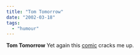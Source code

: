 ```yaml
---
title: "Tom Tomorrow"
date: "2002-03-18"
tags: 
  - "humour"
---
```


**Tom Tomorrow** Yet again this [comic](http://salon.com/comics/tomo/2002/03/11/tomo/index.html) cracks me up.
